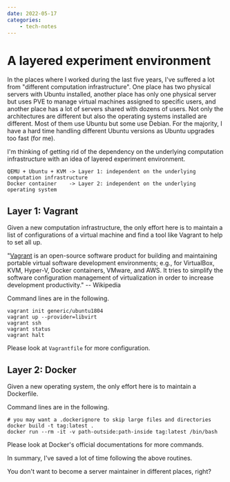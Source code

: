 ```yaml
---
date: 2022-05-17
categories:
    - tech-notes
---
```


# A layered experiment environment

In the places where I worked during the last five years, I've suffered a lot
from "different computation infrastructure". One place has two physical servers
with Ubuntu installed, another place has only one physical server but uses PVE
to manage virtual machines assigned to specific users, and another place has a
lot of servers shared with dozens of users. Not only the architectures are
different but also the operating systems installed are different. Most of them
use Ubuntu but some use Debian. For the majority, I have a hard time handling
different Ubuntu versions as Ubuntu upgrades too fast (for me).

I'm thinking of getting rid of the dependency on the underlying computation
infrastructure with an idea of layered experiment environment.

```
QEMU + Ubuntu + KVM -> Layer 1: independent on the underlying computation infrastructure
Docker container    -> Layer 2: independent on the underlying operating system
```

## Layer 1: Vagrant

Given a new computation infrastructure, the only effort here is to maintain a
list of configurations of a virtual machine and find a tool like Vagrant to help
to set all up.

"[Vagrant](https://en.wikipedia.org/wiki/Vagrant_(software)) is an open-source
software product for building and maintaining portable virtual software
development environments; e.g., for VirtualBox, KVM, Hyper-V, Docker containers,
VMware, and AWS. It tries to simplify the software configuration management of
virtualization in order to increase development productivity." -- Wikipedia

Command lines are in the following.

```
vagrant init generic/ubuntu1804
vagrant up --provider=libvirt
vagrant ssh
vagrant status
vagrant halt
```

Please look at `Vagrantfile` for more configuration.

[^1]: [install libVirt on Ubuntu 20.04](https://linuxize.com/post/how-to-install-kvm-on-ubuntu-20-04/)
[^2]: [usage of libvirt vagrant](https://ostechnix.com/how-to-use-vagrant-with-libvirt-kvm-provider/)

## Layer 2: Docker

Given a new operating system, the only effort here is to maintain a Dockerfile.

Command lines are in the following.

```
# you may want a .dockerignore to skip large files and directories
docker build -t tag:latest .
docker run --rm -it -v path-outside:path-inside tag:latest /bin/bash
```

Please look at Docker's official documentations for more commands.

In summary, I've saved a lot of time following the above routines.

You don't want to become a server maintainer in different places, right?
